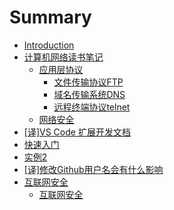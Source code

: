 # Summary

* [Introduction](README.md)
* [计算机网络读书笔记](computer-network.md)
  * [应用层协议](computer-network/application-layer-protocol.md)
    * [文件传输协议FTP](computer-network/application-layer-protocol/ftp.md)
    * [域名传输系统DNS](computer-network/application-layer-protocol/dns.md)
    * [远程终端协议telnet](computer-network/application-layer-protocol/telnet.md)
  * [网络安全](computer-network/network-security.md)
* [[译]VS Code 扩展开发文档](vscode-extentions.md)
 * [快速入门](vscode-extentions/hello-world.md)
 * [实例2](vscode-extentions/example-2.md)
* [[译]修改Github用户名会有什么影响](change-github-username.md)
* [互联网安全](web-security.md)
  * [互联网安全](web-security/xss.md)